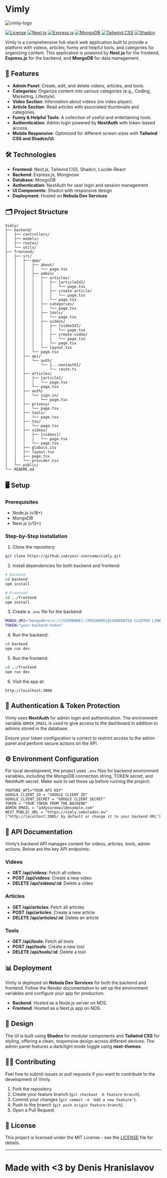 # Vimly

![vimly-logo](frontend/src/public/vimly-github.png)

[![License](https://img.shields.io/badge/License-MIT-blue)](./LICENSE)
[![Next.js](https://img.shields.io/badge/Frontend-Next.js-blue)](https://nextjs.org/)
[![Express.js](https://img.shields.io/badge/Backend-Express.js-brightgreen)](https://expressjs.com/)
[![MongoDB](https://img.shields.io/badge/Database-MongoDB-green)](https://www.mongodb.com/)
[![Tailwind CSS](https://img.shields.io/badge/Styling-Tailwind%20CSS-blueviolet)](https://tailwindcss.com/)
[![Shadcn](https://img.shields.io/badge/UI-Shadcn-orange)](https://ui.shadcn.dev/)

Vimly is a comprehensive full-stack web application built to provide a platform with videos, articles, funny and helpful tools, and categories for organizing content. This application is powered by **Next.js** for the frontend, **Express.js** for the backend, and **MongoDB** for data management.

## 🚀 Features

- **Admin Panel**: Create, edit, and delete videos, articles, and tools.
- **Categories**: Organize content into various categories (e.g., Coding, Marketing, Lifestyle).
- **Video Section**: Information about videos (no video player).
- **Article Section**: Read articles with associated thumbnails and categories.
- **Funny & Helpful Tools**: A collection of useful and entertaining tools.
- **Authentication**: Admin login powered by **NextAuth** with token-based access.
- **Mobile Responsive**: Optimized for different screen sizes with **Tailwind CSS and Shadcn/Ui**.

## 🛠️ Technologies

- **Frontend**: Next.js, Tailwind CSS, Shadcn, Lucide-React
- **Backend**: Express.js, Mongoose
- **Database**: MongoDB
- **Authentication**: NextAuth for user login and session management
- **UI Components**: Shadcn with responsive design
- **Deployment**: Hosted on **Nebula Dev Services**

## 🗂️ Project Structure

```
Vimly/
├── backend/
│   ├── controllers/
│   ├── models/
│   ├── routes/
│   └── utils/
├── frontend/
│   ├── src/
│   │   ├── app/
│   │   │   ├── about/
│   │   │   │   └── page.tsx
│   │   │   ├── admin/
│   │   │   │   ├── articles/
│   │   │   │   │   ├── [articleId]/
│   │   │   │   │   │   └── page.tsx
│   │   │   │   │   ├── create-article/
│   │   │   │   │   │   └── page.tsx
│   │   │   │   │   └── page.tsx
│   │   │   │   ├── categories/
│   │   │   │   │   └── page.tsx
│   │   │   │   ├── tools/
│   │   │   │   │   └── page.tsx
│   │   │   │   ├── videos/
│   │   │   │   │   ├── [videoId]/
│   │   │   │   │   │   └── page.tsx
│   │   │   │   │   ├── create-video/
│   │   │   │   │   │   └── page.tsx
│   │   │   │   │   └── page.tsx
│   │   │   │   └── layout.tsx
│   │   │   └── page.tsx
│   │   ├── api/
│   │   │   └── auth/
│   │   │       └── [...nextauth]/
│   │   │           └── route.ts
│   │   ├── articles/
│   │   │   ├── [article]/
│   │   │   │   └── page.tsx
│   │   │   └── page.tsx
│   │   ├── auth/
│   │   │   └── sign-in/
│   │   │       └── page.tsx
│   │   ├── privacy/
│   │   │   └── page.tsx
│   │   ├── tools/
│   │   │   └── page.tsx
│   │   ├── tos/
│   │   │   └── page.tsx
│   │   ├── videos/
│   │   │   ├── [videos]/
│   │   │   │   └── page.tsx
│   │   │   └── page.tsx
│   │   ├── globals.css
│   │   ├── layout.tsx
│   │   ├── page.tsx
│   │   └── provider.tsx
│   └── public/
└── README.md

```

## 🖥️ Setup

### Prerequisites

- Node.js (v18+)
- MongoDB
- Next.js (v13+)

### Step-by-Step Installation

1. Clone the repository:

```bash
git clone https://github.com/your-username/vimly.git
```

2. Install dependencies for both backend and frontend:

```bash
# Backend
cd backend
npm install

# Frontend
cd ../frontend
npm install
```

3. Create a `.env` file for the backend:

```bash
MONGO_URI="mongodb+srv://[USERNAME]:[PASSWORD]@[GENERATED CLUSTER LINK FROM MONGO ATLAS]/vimly"
TOKEN="your-backend-token"
```

4. Run the backend:

```bash
cd backend
npm run dev
```

5. Run the frontend:

```bash
cd ../frontend
npm run dev
```

6. Visit the app at:

```
http://localhost:3000
```

## 🔑 Authentication & Token Protection

Vimly uses **NextAuth** for admin login and authentication. The environment variable `ADMIN_EMAIL` is used to give access to the dashboard in addition to admins stored in the database.

Ensure your token configuration is correct to restrict access to the admin panel and perform secure actions on the API.

## ⚙️ Environment Configuration

For local development, the project uses `.env` files for backend environment variables, including the MongoDB connection string, TOKEN secret, and NextAuth secret. Make sure to set these up before running the project:

```env
YOUTUBE_API="YOUR API KEY"
GOOGLE_CLIENT_ID = "GOOGLE CLIENT ID"
GOOGLE_CLIENT_SECRET = "GOOGLE CLIENT SECRET"
TOKEN = "YOUR TOKEN FROM THE BACKEND"
ADMIN_EMAIL = "addyouremail@example.com"
NEXT_PUBLIC_URL = "https://vimly.nebuladev.eu" ("http://localhost:3005/ by default or change it to your backend URL")

```

## 📂 API Documentation

Vimly’s backend API manages content for videos, articles, tools, admin actions. Below are the key API endpoints:

### Videos

- **GET /api/videos**: Fetch all videos
- **POST /api/videos**: Create a new video
- **DELETE /api/videos/:id**: Delete a video

### Articles

- **GET /api/articles**: Fetch all articles
- **POST /api/articles**: Create a new article
- **DELETE /api/articles/:id**: Delete an article

### Tools

- **GET /api/tools**: Fetch all tools
- **POST /api/tools**: Create a new tool
- **DELETE /api/tools/:id**: Delete a tool

## 📊 Deployment

Vimly is deployed on **Nebula Dev Services** for both the backend and frontend. Follow the Render documentation to set up the environment variables and configure your app for production.

- **Backend**: Hosted as a Node.js server on NDS.
- **Frontend**: Hosted as a Next.js app on NDS.

## 🎨 Design

The UI is built using **Shadcn** for modular components and **Tailwind CSS** for styling, offering a clean, responsive design across different devices. The admin panel features a dark/light mode toggle using **next-themes**.

## 🧑‍💻 Contributing

Feel free to submit issues or pull requests if you want to contribute to the development of Vimly.

1. Fork the repository.
2. Create your feature branch (`git checkout -b feature-branch`).
3. Commit your changes (`git commit -m 'Add a new feature'`).
4. Push to the branch (`git push origin feature-branch`).
5. Open a Pull Request.

## 📜 License

This project is licensed under the MIT License - see the [LICENSE](./LICENSE) file for details.

---

# Made with <3 by Denis Hranislavov
